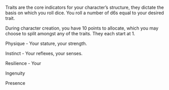 Traits are the core indicators for your character’s structure, they dictate the basis on which you roll dice. You roll a number of d6s equal to your desired trait.


During character creation, you have 10 points to allocate, which you may choose to split amongst any of the traits. They each start at 1.

  

Physique - Your stature, your strength.

Instinct - Your reflexes, your senses.

Resilience - Your

Ingenuity

Presence